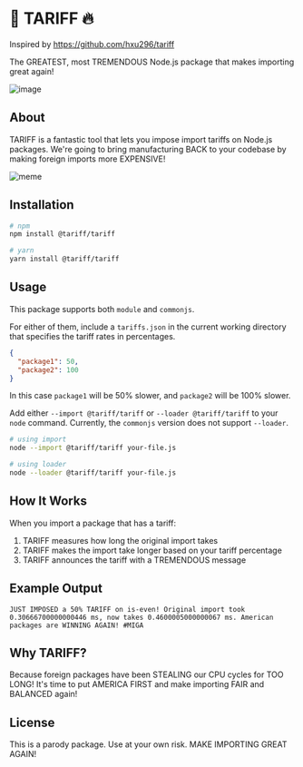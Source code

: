 # 👊 TARIFF 🔥

Inspired by https://github.com/hxu296/tariff

The GREATEST, most TREMENDOUS Node.js package that makes importing great again!

![image](https://github.com/user-attachments/assets/0f3412c1-8731-4085-80b6-d92b2cd10c12)

## About

TARIFF is a fantastic tool that lets you impose import tariffs on Node.js packages. We're going to bring manufacturing BACK to your codebase by making foreign imports more EXPENSIVE!

![meme](https://github.com/user-attachments/assets/06df516e-92d3-4643-9a2c-fb269cca6864)

## Installation

```bash
# npm
npm install @tariff/tariff

# yarn
yarn install @tariff/tariff
```

## Usage

This package supports both `module` and `commonjs`.

For either of them, include a `tariffs.json` in the current working directory that specifies the tariff rates in
percentages.

```json
{
  "package1": 50,
  "package2": 100
}
```

In this case `package1` will be 50% slower, and `package2` will be 100% slower.

Add either `--import @tariff/tariff` or `--loader @tariff/tariff` to your `node` command. Currently, the `commonjs` version does not
support `--loader`.

```bash
# using import
node --import @tariff/tariff your-file.js

# using loader
node --loader @tariff/tariff your-file.js
```

## How It Works

When you import a package that has a tariff:
1. TARIFF measures how long the original import takes
2. TARIFF makes the import take longer based on your tariff percentage
3. TARIFF announces the tariff with a TREMENDOUS message

## Example Output

```
JUST IMPOSED a 50% TARIFF on is-even! Original import took 0.30666700000000446 ms, now takes 0.4600005000000067 ms. American packages are WINNING AGAIN! #MIGA
```

## Why TARIFF?

Because foreign packages have been STEALING our CPU cycles for TOO LONG! It's time to put AMERICA FIRST and make importing FAIR and BALANCED again!

## License

This is a parody package. Use at your own risk. MAKE IMPORTING GREAT AGAIN! 

